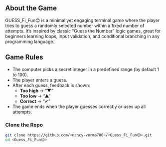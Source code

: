## About the Game  
GUESS_Fi_Fun😊 is a minimal yet engaging terminal game where the player tries to guess a randomly selected number within a fixed number of attempts. It’s inspired by classic “Guess the Number” logic games, great for beginners learning loops, input validation, and conditional branching in any programming language.  

## Game Rules  
- The computer picks a secret integer in a predefined range (by default 1 to 100).  
- The player enters a guess.  
- After each guess, feedback is shown:
  - **Too high** → “▼”  
  - **Too low** → “▲”  
  - **Correct** → “✔”  
- The game ends when the player guesses correctly or uses up all attempts.

### Clone the Repo  
```bash
git clone https://github.com/<nancy-verma780>/<Guess_Fi_Fun😊>.git
cd <Guess_Fi_Fun😊>
